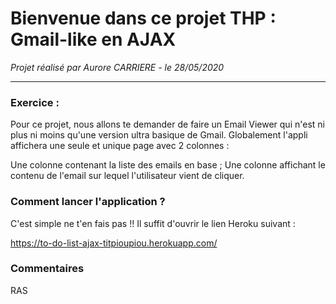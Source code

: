 # Bienvenue dans ce projet THP : Gmail-like en AJAX

*Projet réalisé par Aurore CARRIERE - le 28/05/2020*

***********************

### Exercice :

Pour ce projet, nous allons te demander de faire un Email Viewer qui n'est ni plus ni moins qu'une version ultra basique de Gmail. Globalement l'appli affichera une seule et unique page avec 2 colonnes :

Une colonne contenant la liste des emails en base ;
Une colonne affichant le contenu de l'email sur lequel l'utilisateur vient de cliquer.

### Comment lancer l'application ?

C'est simple ne t'en fais pas !!
Il suffit d'ouvrir le lien Heroku suivant :

https://to-do-list-ajax-titpioupiou.herokuapp.com/

### Commentaires

RAS